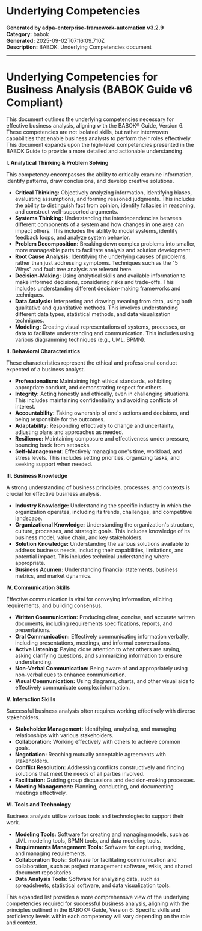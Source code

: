 # Underlying Competencies

**Generated by adpa-enterprise-framework-automation v3.2.9**  
**Category:** babok  
**Generated:** 2025-09-02T07:16:09.710Z  
**Description:** BABOK: Underlying Competencies document

---

# Underlying Competencies for Business Analysis (BABOK Guide v6 Compliant)

This document outlines the underlying competencies necessary for effective business analysis, aligning with the BABOK® Guide, Version 6.  These competencies are not isolated skills, but rather interwoven capabilities that enable business analysts to perform their roles effectively.  This document expands upon the high-level competencies presented in the BABOK Guide to provide a more detailed and actionable understanding.

**I.  Analytical Thinking & Problem Solving**

This competency encompasses the ability to critically examine information, identify patterns, draw conclusions, and develop creative solutions.

* **Critical Thinking:**  Objectively analyzing information, identifying biases, evaluating assumptions, and forming reasoned judgments.  This includes the ability to distinguish fact from opinion, identify fallacies in reasoning, and construct well-supported arguments.
* **Systems Thinking:** Understanding the interdependencies between different components of a system and how changes in one area can impact others. This includes the ability to model systems, identify feedback loops, and analyze system behavior.
* **Problem Decomposition:** Breaking down complex problems into smaller, more manageable parts to facilitate analysis and solution development.
* **Root Cause Analysis:** Identifying the underlying causes of problems, rather than just addressing symptoms. Techniques such as the "5 Whys" and fault tree analysis are relevant here.
* **Decision-Making:**  Using analytical skills and available information to make informed decisions, considering risks and trade-offs.  This includes understanding different decision-making frameworks and techniques.
* **Data Analysis:** Interpreting and drawing meaning from data, using both qualitative and quantitative methods. This involves understanding different data types, statistical methods, and data visualization techniques.
* **Modeling:** Creating visual representations of systems, processes, or data to facilitate understanding and communication.  This includes using various diagramming techniques (e.g., UML, BPMN).


**II.  Behavioral Characteristics**

These characteristics represent the ethical and professional conduct expected of a business analyst.

* **Professionalism:** Maintaining high ethical standards, exhibiting appropriate conduct, and demonstrating respect for others.
* **Integrity:** Acting honestly and ethically, even in challenging situations.  This includes maintaining confidentiality and avoiding conflicts of interest.
* **Accountability:** Taking ownership of one's actions and decisions, and being responsible for the outcomes.
* **Adaptability:**  Responding effectively to change and uncertainty, adjusting plans and approaches as needed.
* **Resilience:**  Maintaining composure and effectiveness under pressure, bouncing back from setbacks.
* **Self-Management:**  Effectively managing one's time, workload, and stress levels.  This includes setting priorities, organizing tasks, and seeking support when needed.


**III. Business Knowledge**

A strong understanding of business principles, processes, and contexts is crucial for effective business analysis.

* **Industry Knowledge:** Understanding the specific industry in which the organization operates, including its trends, challenges, and competitive landscape.
* **Organizational Knowledge:**  Understanding the organization's structure, culture, processes, and strategic goals. This includes knowledge of its business model, value chain, and key stakeholders.
* **Solution Knowledge:** Understanding the various solutions available to address business needs, including their capabilities, limitations, and potential impact. This includes technical understanding where appropriate.
* **Business Acumen:**  Understanding financial statements, business metrics, and market dynamics.


**IV. Communication Skills**

Effective communication is vital for conveying information, eliciting requirements, and building consensus.

* **Written Communication:**  Producing clear, concise, and accurate written documents, including requirements specifications, reports, and presentations.
* **Oral Communication:** Effectively communicating information verbally, including presentations, meetings, and informal conversations.
* **Active Listening:**  Paying close attention to what others are saying, asking clarifying questions, and summarizing information to ensure understanding.
* **Non-Verbal Communication:**  Being aware of and appropriately using non-verbal cues to enhance communication.
* **Visual Communication:**  Using diagrams, charts, and other visual aids to effectively communicate complex information.


**V.  Interaction Skills**

Successful business analysis often requires working effectively with diverse stakeholders.

* **Stakeholder Management:** Identifying, analyzing, and managing relationships with various stakeholders.
* **Collaboration:** Working effectively with others to achieve common goals.
* **Negotiation:**  Reaching mutually acceptable agreements with stakeholders.
* **Conflict Resolution:**  Addressing conflicts constructively and finding solutions that meet the needs of all parties involved.
* **Facilitation:**  Guiding group discussions and decision-making processes.
* **Meeting Management:**  Planning, conducting, and documenting meetings effectively.


**VI. Tools and Technology**

Business analysts utilize various tools and technologies to support their work.

* **Modeling Tools:**  Software for creating and managing models, such as UML modeling tools, BPMN tools, and data modeling tools.
* **Requirements Management Tools:**  Software for capturing, tracking, and managing requirements.
* **Collaboration Tools:**  Software for facilitating communication and collaboration, such as project management software, wikis, and shared document repositories.
* **Data Analysis Tools:**  Software for analyzing data, such as spreadsheets, statistical software, and data visualization tools.

This expanded list provides a more comprehensive view of the underlying competencies required for successful business analysis, aligning with the principles outlined in the BABOK® Guide, Version 6.  Specific skills and proficiency levels within each competency will vary depending on the role and context.

